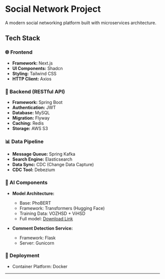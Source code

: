# Social Network Project

A modern social networking platform built with microservices architecture.

## Tech Stack

### 🌐 Frontend

- **Framework:** Next.js
- **UI Components:** Shadcn
- **Styling:** Tailwind CSS
- **HTTP Client:** Axios

### 🔧 Backend (RESTful API)

- **Framework:** Spring Boot
- **Authentication:** JWT
- **Database:** MySQL
- **Migration:** Flyway
- **Caching:** Redis
- **Storage:** AWS S3

### 📊 Data Pipeline

- **Message Queue:** Spring Kafka
- **Search Engine:** Elasticsearch
- **Data Sync:** CDC (Change Data Capture)
- **CDC Tool:** Debezium

### 🤖 AI Components

- **Model Architecture:**

  - Base: PhoBERT
  - Framework: Transformers (Hugging Face)
  - Training Data: VOZHSD + ViHSD
  - Full model: [Download Link](https://drive.google.com/file/d/19ICXGjJ5tbpJWBAV0JG0icNnt8Ww_yro/view?usp=sharing)

- **Comment Detection Service:**
  - Framework: Flask
  - Server: Gunicorn

### 🚀 Deployment

- Container Platform: Docker

---
